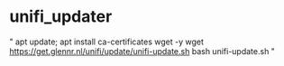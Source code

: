# unifi_updater

"
apt update; apt install ca-certificates wget -y
wget https://get.glennr.nl/unifi/update/unifi-update.sh
bash unifi-update.sh
"
